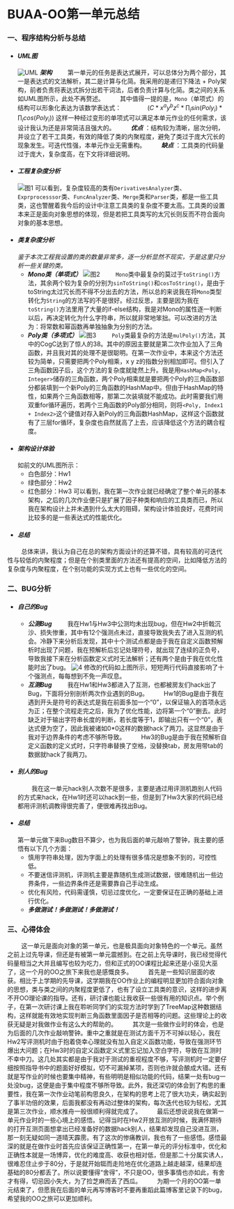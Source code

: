 # BUAA-OO第一单元总结
### 一、程序结构分析与总结
* #### *UML图*
  ![UML](OO-Unit1-Blog-OO_Unit1_UML(1).png)
  ***架构***
    &emsp;&emsp; 第一单元的任务是表达式展开，可以总体分为两个部分，其一是表达式的文法解析，其二是计算与化简。我采用的是递归下降法 + Poly架构，前者负责将表达式拆分出若干词法，后者负责计算与化简。类之间的关系如UML图所示，此处不再赘述。
    &emsp;&emsp; 其中值得一提的是，`Mono`（单项式）的结构可以形象化表达为该数学表达式：
    &emsp;&emsp;&emsp;&emsp;$(C * x^ay^bz^c*\prod_isin(Poly_i)*\prod_icos(Poly_i))$
    这样一种经过变形的单项式可以满足本单元作业的任何需求，该设计我认为还是非常简洁且强大的。
    &emsp;&emsp; 
   ***优点*** ：结构较为清晰，层次分明，并设立了若干工具类，有效的降低了类的内聚程度，避免了类过于庞大冗长的现象发生。可迭代性强，本单元作业无需重构。
    &emsp;&emsp; 
   ***缺点*** ：工具类的代码量过于庞大，复杂度高，在下文将详细说明。
* #### *工程复杂度分析*
  ![图1](截屏2023-03-17%20下午6.31.05.png)
    可以看到，复杂度较高的类有`DerivativesAnalyzer`类、`Exprprocesssor`类、`FuncAnalyzer`类、`Merge`类和`Parser`类，都是一些工具类，这也警醒着我今后的设计中注意工具类的复杂度不要太高。工具类的设置本来正是面向对象思想的体现，但是若把工具类写的太冗长则反而不符合面向对象的基本思想。
* #### *类复杂度分析*
  *鉴于本次工程我设置的类的数量非常多，逐一分析显然不现实，于是这里只分析一些关键的类。*
  * ***Mono类（单项式）***
  ![图2](截屏2023-03-17%20下午4.03.21.png)
  &emsp;&emsp; `Mono`类中最复杂的莫过于`toString()`方法，其余两个较为复杂的分别为`sinToString()`和`cosToString()`，是由于toString太过冗长而不得不分出去的方法，所以总的来说我在将`Mono`类型转化为`String`的方法写的不是很好。经过反思，主要是因为我在`toString()`方法里用了大量的if-else结构，我是对Mono的属性逐一判断以后，再决定转化为什么字符串，所以就非常地笨拙。可以改进的方法为：将常数和幂函数再单独抽象为分别的方法。
  * ***Poly类（多项式）***
  ![图3](截屏2023-03-17%20下午4.02.14.png)
  &emsp;&emsp; `Poly`类最复杂的方法是`mulPoly()`方法，其中的CogC达到了惊人的38。其中的原因主要就是第二次作业加入了三角函数，并且我对其的处理不是很聪明。在第一次作业中，本来这个方法还较为简单，只需要把两个Poly相乘，x y z的指数分别相加即可。但引入了三角函数因子后，这个方法的复杂度就陡然上升。我是用`HashMap<Poly, Integer>`储存的三角函数，两个Poly相乘就是要把两个Poly的三角函数部分都装填到一个新Poly的三角函数的HashMap中。但由于HashMap的特性，如果两个三角函数相等，那第二次装填就不能成功。此时需要我们用双重for循环遍历，若两个三角函数的Poly部分相同，则将`<Poly, Index1 + Index2>`这个键值对存入新Poly的三角函数HashMap，这样这个函数就有了三层for循环，复杂度也自然就高了上去，应该降低这个方法的耦合程度。
* #### *架构设计体验*
    如前文的UML图所示：
  * 白色部分：Hw1
  * 绿色部分：Hw2
  * 红色部分：Hw3
    可以看到，我在第一次作业就已经确定了整个单元的基本架构，之后的几次作业便只是扩展了因子种类和响应的工具类而已，所以我在架构设计上并未遇到什么太大的阻碍，架构设计体验良好，花费时间比较多的是一些表达式的性能优化。
* #### *总结*
&emsp;&emsp; 总体来讲，我认为自己在总的架构方面设计的还算不错，具有较高的可迭代性与较低的内聚程度；但是在个别类里面的方法还有提高的空间，比如降低方法的复杂度与内聚程度，在个别功能的实现方式上也有一些优化的空间。
### 二、BUG分析
* #### *自己的Bug*
  * ***公测Bug***
        &emsp;&emsp; 我在Hw1与Hw3中公测均未出现bug，但在Hw2中折戟沉沙、损失惨重，其中有12个强测点未过，直接导致我失去了进入互测的机会。冷静下来分析后发现，其中十个测试点都是由于我在自定义函数预解析时出现了问题，我在预解析后忘记处理符号，就出现了连续的正负号，导致我接下来在分析函数定义式时无法解析；还有两个是由于我在优化性能时出了bug。
        ![4](截屏2023-03-18%20上午12.07.46.png)
         修改的代码如上图所示，短短两行代码直接影响了十个强测点，每每想到不免一声叹息。
  * ***互测Bug***
        &emsp;&emsp; 我在Hw1和Hw3都进入了互测，也都被房友们hack出了Bug，下面将分别剖析两次作业遇到的Bug。
        &emsp;&emsp; Hw1的Bug是由于我在遇到开头是符号的表达式是我在前面多加一个“0”，以保证输入的首项永远为正；在整个流程走完之后，我为了优化性能，边将第一个“0”删去。此时缺乏对于输出字符串长度的判断，若长度等于1，即输出只有一个“0”，表达式便为空了，因此我被诸如0*0这样的数据hack了两刀。这显然是由于我对于边界条件的考虑不够所导致。
        &emsp;&emsp; Hw3的Bug是由于我在预解析自定义函数的定义式时，只字符串替换了空格，没替换tab，房友用带tab的数据就hack了我两刀。
* #### *别人的Bug*
    &emsp;&emsp; 我在这一单元hack别人次数不是很多，主要是通过用评测机跑别人代码的方式来hack，在Hw1时还可以hack到一些，但是到了Hw3大家的代码已经都用评测机调教得很完善了，便很难再找出Bug。
* #### *总结*
    第一单元做下来Bug数目不算少，也为我后面的单元敲响了警钟，我主要的感悟有以下几个方面：
    * 慎用字符串处理，因为字面上的处理有很多情况是想象不到的，可控性低。
    * 不要迷信评测机，评测机主要是靠随机生成测试数据，很难随机出一些边界条件，一些边界条件还是需要靠自己手动生成。
    * 优化有风险，代码需谨慎，切忌过度优化，一定要保证在正确的基础上进行优化。
    * ***多做测试！多做测试！多做测试！***
### 三、心得体会
&emsp;&emsp; 这一单元是面向对象的第一单元，也是极具面向对象特色的一个单元。虽然之前上过先导课，但还是有被第一单元震撼到。在之前上先导课时，我已经觉得代码量相当之大并且编写也较为吃力，但和正式的OO课程比起来还是小巫见大巫了，这一个月的OO之旅下来我也是感慨良多。
&emsp;&emsp; 首先是一些知识层面的收获。相比于上学期的先导课，这学期我在OO作业上的编程明显更加符合面向对象的思想，类与类之间的内聚程度更低了，也有了设立工具类的意识，这样的进步离不开OO理论课的指导。还有，研讨课也能让我收获一些很有用的知识点。举个例子，在第一次研讨课上我在聆听同学们的实现方法时学到了TreeMap这种数据结构，这样就能有效地实现判断三角函数里面因子是否相等的问题。这些理论上的收获无疑是对我做作业有这么大的帮助的。
&emsp;&emsp; 其次是一些做作业时的体会，也是为后面的几次作业敲响警钟。重中之重就是在测试方面千万不可掉以轻心，我在Hw2写评测机时由于抱着侥幸心理就没有加入自定义函数功能，导致在强测环节爆出大问题；在Hw3时的自定义函数定义式里忘记加入空白字符，导致在互测时不幸中刀。这几处其实都是由于我对于测试的重视程度不够，写评测机时一定要仔细按照指导书中的题面好好模拟，切不可漏掉某项，否则也许就会酿成大错。还有就是写作业的时候也要集中精神，有些明明是相似功能的代码，结果一处有bug一处没bug，这便是由于集中程度不够所导致。此外，我还深切的体会到了构思的重要性，我在第一次作业动笔前构思良久，在架构的思考上花了很大功夫，确实起到了事半功倍的效果，后面我都没有再动过整体的架构，每次迭代也较为轻松，尤其是第三次作业，顺水推舟一般很顺利得就完成了。
&emsp;&emsp; 最后还想说说我在做第一单元作业时的一些心境上的感悟。记得当时在Hw2开放互测的时候，我满怀期待的打开互测页面想拿出已经准备好的数据hack别人，结果却发现自己没进互测，那一刻无疑如同一道晴天霹雳。有了这次的惨痛教训，我也有了一些感悟。感悟最深的就是在做作业时首先应该保证正确性第一，在第一单元的评分标准中，优化和正确性本就是一场博弈，优化的难度高、收获也相对低，但是那二十分属实诱人，很难忍住止步于80分，于是就开始铤而走险地在优化道路上越走越深，结果却连基础的80分都丢了。所以说要懂得“舍得”，不只是OO，很多事情也亦如此，有舍才有得，切忌因小失大，为了捡芝麻而丢了西瓜。
&emsp;&emsp; 为期一个月的OO第一单元结束了，但愿我在后面的单元再写博客时不要再重蹈此篇博客里记录下的bug，希望我的OO之旅可以更加顺利。

